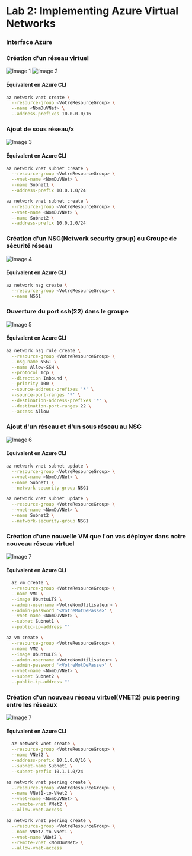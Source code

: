 # Lab 2: Implementing Azure Virtual Networks

### Interface Azure

### Création d'un réseau virtuel
![Image 1](./1.png)
![Image 2](./2.png)


#### Équivalent en Azure CLI
```bash
az network vnet create \
  --resource-group <VotreResourceGroup> \
  --name <NomDuVNet> \
  --address-prefixes 10.0.0.0/16
``` 
### Ajout de sous réseau/x
![Image 3](./3.png)

#### Équivalent en Azure CLI
```bash
az network vnet subnet create \
  --resource-group <VotreResourceGroup> \
  --vnet-name <NomDuVNet> \
  --name Subnet1 \
  --address-prefix 10.0.1.0/24

az network vnet subnet create \
  --resource-group <VotreResourceGroup> \
  --vnet-name <NomDuVNet> \
  --name Subnet2 \
  --address-prefix 10.0.2.0/24
``` 
### Création d'un NSG(Network security group) ou Groupe de sécurité réseau
![Image 4](./4.png)

#### Équivalent en Azure CLI
```bash
az network nsg create \
  --resource-group <VotreResourceGroup> \
  --name NSG1
``` 
### Ouverture du port ssh(22) dans le groupe
![Image 5](./5.png)

#### Équivalent en Azure CLI
```bash
az network nsg rule create \
  --resource-group <VotreResourceGroup> \
  --nsg-name NSG1 \
  --name Allow-SSH \
  --protocol Tcp \
  --direction Inbound \
  --priority 100 \
  --source-address-prefixes '*' \
  --source-port-ranges '*' \
  --destination-address-prefixes '*' \
  --destination-port-ranges 22 \
  --access Allow
``` 
### Ajout d'un réseau et d'un sous réseau au NSG
![Image 6](./6.png)

#### Équivalent en Azure CLI
```bash
az network vnet subnet update \
  --resource-group <VotreResourceGroup> \
  --vnet-name <NomDuVNet> \
  --name Subnet1 \
  --network-security-group NSG1

az network vnet subnet update \
  --resource-group <VotreResourceGroup> \
  --vnet-name <NomDuVNet> \
  --name Subnet2 \
  --network-security-group NSG1
``` 
### Création d'une nouvelle VM que l'on vas déployer dans notre nouveau réseau virtuel
![Image 7](./7.png)

#### Équivalent en Azure CLI
```bash
  az vm create \
  --resource-group <VotreResourceGroup> \
  --name VM1 \
  --image UbuntuLTS \
  --admin-username <VotreNomUtilisateur> \
  --admin-password '<VotreMotDePasse>' \
  --vnet-name <NomDuVNet> \
  --subnet Subnet1 \
  --public-ip-address ""

az vm create \
  --resource-group <VotreResourceGroup> \
  --name VM2 \
  --image UbuntuLTS \
  --admin-username <VotreNomUtilisateur> \
  --admin-password '<VotreMotDePasse>' \
  --vnet-name <NomDuVNet> \
  --subnet Subnet2 \
  --public-ip-address ""
``` 
### Création d'un nouveau réseau virtuel(VNET2) puis peering entre les réseaux
![Image 7](./8.png)

#### Équivalent en Azure CLI
```bash
  az network vnet create \
  --resource-group <VotreResourceGroup> \
  --name VNet2 \
  --address-prefix 10.1.0.0/16 \
  --subnet-name Subnet1 \
  --subnet-prefix 10.1.1.0/24

az network vnet peering create \
  --resource-group <VotreResourceGroup> \
  --name VNet1-to-VNet2 \
  --vnet-name <NomDuVNet> \
  --remote-vnet VNet2 \
  --allow-vnet-access

az network vnet peering create \
  --resource-group <VotreResourceGroup> \
  --name VNet2-to-VNet1 \
  --vnet-name VNet2 \
  --remote-vnet <NomDuVNet> \
  --allow-vnet-access
``` 



